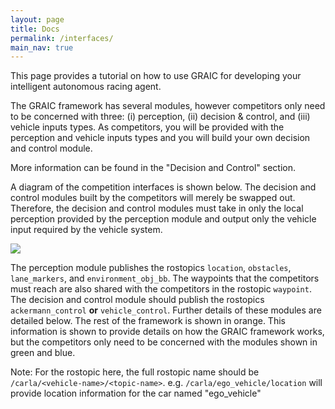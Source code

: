 ```yaml
---
layout: page
title: Docs
permalink: /interfaces/
main_nav: true
---
```


This page provides a tutorial on how to use GRAIC for developing your intelligent autonomous racing agent.

The GRAIC framework has several modules, however competitors only need to be concerned with three: (i) perception, (ii) decision & control, and (iii) vehicle inputs types. As competitors, you will be provided with the perception and vehicle inputs types and you will build your own decision and control module.

More information can be found in the "Decision and Control" section.

<!-- The coordinate system used by ROS is ENU. The perception module is written using Python. -->

A diagram of the competition interfaces is shown below. The decision and control modules built by the competitors will merely be swapped out. Therefore, the decision and control modules must take in only the local perception provided by the perception module and output only the vehicle input required by the vehicle system.

 <img src="/Race/assets/interfaces.png">

 The perception module publishes the rostopics `location`, `obstacles`, `lane_markers`, and `environment_obj_bb`. The waypoints that the competitors must reach are also shared with the competitors in the rostopic `waypoint`. The decision and control module should publish the rostopics  `ackermann_control` **or** `vehicle_control`. Further details of these modules are detailed below.
 The rest of the framework is shown in orange. This information is shown to provide details on how the GRAIC framework works, but the competitors only need to be concerned with the modules shown in green and blue.

Note: For the rostopic here, the full rostopic name should be `/carla/<vehicle-name>/<topic-name>`. e.g. `/carla/ego_vehicle/location` will provide location information for the car named "ego_vehicle"
